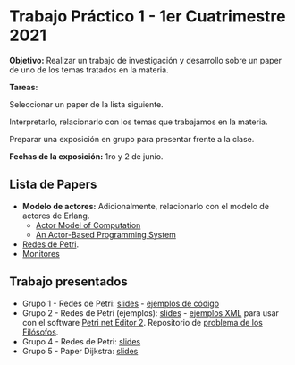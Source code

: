 # Trabajo Práctico 1 - 1er Cuatrimestre 2021

**Objetivo:** Realizar un trabajo de investigación y desarrollo sobre un paper de uno de los temas tratados en la materia.

**Tareas:**

Seleccionar un paper de la lista siguiente.

Interpretarlo, relacionarlo con los temas que trabajamos en la materia.

Preparar una exposición en grupo para presentar frente a la clase.

**Fechas de la exposición:** 1ro y 2 de junio.

## Lista de Papers

* **Modelo de actores:** Adicionalmente, relacionarlo con el modelo de actores de Erlang.
  * [Actor Model of Computation](./tp1/Actor_Model_of_Computation_1008.1459v8.pdf)
  * [An Actor-Based Programming System](./tp1/An_Actor-Based_Programming_System.pdf)
* [Redes de Petri](./tp1/IJPP.pdf).
* [Monitores](./tp1/Hoare78.pdf)

## Trabajo presentados

* Grupo 1 - Redes de Petri: [slides](./tp1/presentaciones/grupo1_Redes_de_Petri.pdf) - [ejemplos de código](./tp1/presentaciones/grupo1_ejemplos_codigo.tar.bz2)
* Grupo 2 - Redes de Petri (ejemplos): [slides](./tp1/presentaciones/grupo2_GENERAL.pdf) - [ejemplos XML](./tp1/presentaciones/grupo2_xml_red.tar.bz2) para usar con el software [Petri net Editor 2](http://pipe2.sourceforge.net/). Repositorio de [problema de los Filósofos](https://github.com/crpistillo/philosophers).
* Grupo 4 - Redes de Petri: [slides](./tp1/presentaciones/grupo4_TP1_Redes_de_Petri.pdf)
* Grupo 5 - Paper Dijkstra: [slides](./tp1/presentaciones/grupo5_Presentacion_Paper_Dijkstra_cap_3y4-JoregAnca82399.pdf)
